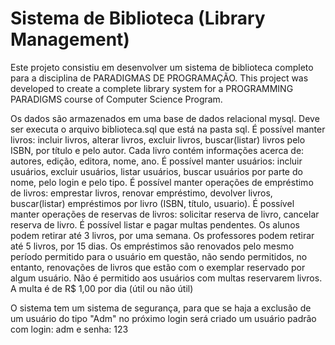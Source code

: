 # Sistema de Biblioteca (Library Management)

Este projeto consistiu em desenvolver um sistema de biblioteca completo para a disciplina de PARADIGMAS DE PROGRAMAÇÃO. 
This project was developed to create a complete library system for a PROGRAMMING PARADIGMS course of Computer Science Program.


Os dados são armazenados em uma base de dados relacional mysql.
Deve ser executa o arquivo biblioteca.sql que está na pasta sql.
É possível manter livros: incluir livros, alterar livros, excluir livros, buscar(listar) livros pelo ISBN, por título e pelo autor.
Cada livro contém informações acerca de: autores, edição, editora, nome, ano.
É possível manter usuários: incluir usuários, excluir usuários, listar usuários, buscar usuários por parte do nome, pelo login e pelo tipo.
É possível manter operações de empréstimo de livros: emprestar livros, renovar empréstimo, devolver livros, buscar(listar) empréstimos por livro (ISBN, título, usuario).
É possível manter operações de reservas de livros: solicitar reserva de livro, cancelar reserva de livro.
É possível listar e pagar multas pendentes.
Os alunos podem retirar até 3 livros, por uma semana. Os professores podem retirar até 5 livros, por 15 dias.
Os empréstimos são renovados pelo mesmo período permitido para o usuário em questão, não sendo permitidos, no entanto, renovações de livros que estão com o exemplar reservado por algum usuário. 
Não é permitido aos usuários com multas reservarem livros.
A multa é de R$ 1,00 por dia (útil ou não útil)

O sistema tem um sistema de segurança, para que se haja a exclusão de um usuário do tipo "Adm" no próximo login será criado um usuário padrão com login: adm e senha: 123
